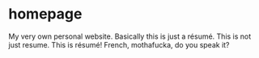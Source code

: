 # homepage
My very own personal website. Basically this is just a résumé.
This is not just resume. This is résumé! French, mothafucka, do you speak it?
